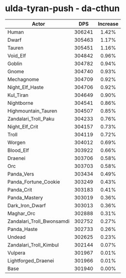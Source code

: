 # ulda-tyran-push - da-cthun
| Actor | DPS | Increase |
|---|:---:|:---:|
|Human|306241|1.42%|
|Dwarf|305463|1.17%|
|Tauren|305451|1.16%|
|Void_Elf|304842|0.96%|
|Goblin|304782|0.94%|
|Gnome|304740|0.93%|
|Mechagnome|304709|0.92%|
|Night_Elf_Haste|304706|0.92%|
|Kul_Tiran|304649|0.90%|
|Nightborne|304541|0.86%|
|Highmountain_Tauren|304507|0.85%|
|Zandalari_Troll_Paku|304233|0.76%|
|Night_Elf_Crit|304157|0.73%|
|Troll|304119|0.72%|
|Worgen|304012|0.69%|
|Blood_Elf|303922|0.66%|
|Draenei|303706|0.58%|
|Orc|303703|0.58%|
|Panda_Vers|303434|0.49%|
|Panda_Fortune_Cookie|303249|0.43%|
|Panda_Crit|303183|0.41%|
|Panda_Mastery|303019|0.36%|
|Dark_Iron_Dwarf|303013|0.36%|
|Maghar_Orc|302888|0.31%|
|Zandalari_Troll_Bwonsamdi|302752|0.27%|
|Panda_Haste|302733|0.26%|
|Undead|302625|0.23%|
|Zandalari_Troll_Kimbul|302144|0.07%|
|Vulpera|301967|0.01%|
|Lightforged_Draenei|301966|0.01%|
|Base|301940|0.00%|
